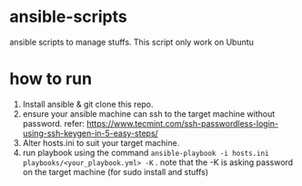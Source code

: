 # ansible-scripts
ansible scripts to manage stuffs. This script only work on Ubuntu


# how to run
1. Install ansible & git clone this repo.
2. ensure your ansible machine can ssh to the target machine without password. refer: https://www.tecmint.com/ssh-passwordless-login-using-ssh-keygen-in-5-easy-steps/
3. Alter hosts.ini to suit your target machine. 
4. run playbook using the command `ansible-playbook -i hosts.ini playbooks/<your_playbook.yml> -K` . note that the -K is asking password on the target machine (for sudo install and stuffs)